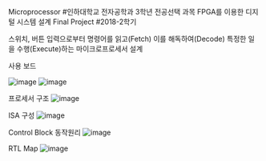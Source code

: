 Microprocessor
#인하대학교 전자공학과 3학년 전공선택 과목 FPGA를 이용한 디지털 시스템 설계 Final Project
#2018-2학기

스위치, 버튼 입력으로부터 명령어를 읽고(Fetch) 이를 해독하여(Decode) 특정한 일을 수행(Execute)하는 마이크로프로세서 설계

사용 보드

![image](https://user-images.githubusercontent.com/50415338/151279029-35e068f2-3f9f-448a-88f3-514ef4d28bf8.png)
![image](https://user-images.githubusercontent.com/50415338/151278832-94ec7ed3-1985-4fe8-86e7-3cef96ad7dc3.png)



프로세서 구조
![image](https://user-images.githubusercontent.com/50415338/151278893-10c1be2f-b8f2-4662-88d1-5d8eeee6c86e.png)

ISA 구성
![image](https://user-images.githubusercontent.com/50415338/151279226-0de18e82-6337-4531-bd71-5eb7e4fc38ec.png)

Control Block 동작원리
![image](https://user-images.githubusercontent.com/50415338/151279150-b6ce1585-a10a-48c5-bc8a-b60812486ace.png)

RTL Map
![image](https://user-images.githubusercontent.com/50415338/151278731-09c20724-7352-4084-abd9-a0ccca9702ec.png)
